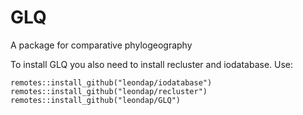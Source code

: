 # GLQ
A package for comparative phylogeography


To install GLQ you also need to install recluster and iodatabase. Use:
```
remotes::install_github("leondap/iodatabase")
remotes::install_github("leondap/recluster")
remotes::install_github("leondap/GLQ")
```
